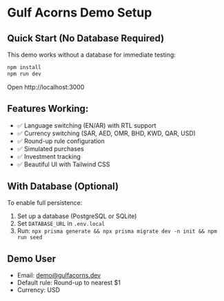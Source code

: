 # Gulf Acorns Demo Setup

## Quick Start (No Database Required)

This demo works without a database for immediate testing:

```bash
npm install
npm run dev
```

Open http://localhost:3000

## Features Working:
- ✅ Language switching (EN/AR) with RTL support
- ✅ Currency switching (SAR, AED, OMR, BHD, KWD, QAR, USD)
- ✅ Round-up rule configuration
- ✅ Simulated purchases
- ✅ Investment tracking
- ✅ Beautiful UI with Tailwind CSS

## With Database (Optional)

To enable full persistence:

1. Set up a database (PostgreSQL or SQLite)
2. Set `DATABASE_URL` in `.env.local`
3. Run: `npx prisma generate && npx prisma migrate dev -n init && npm run seed`

## Demo User
- Email: demo@gulfacorns.dev
- Default rule: Round-up to nearest $1
- Currency: USD